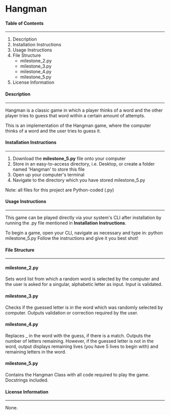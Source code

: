 # Hangman

#### Table of Contents
---
1. Description
1. Installation Instructions
1. Usage Instructions
1. File Structure
   - milestone_2.py
   - milestone_3.py
   - milestone_4.py
   - milestone_5.py
1. License Information
   
#### Description
---
Hangman is a classic game in which a player thinks of a word and the other player tries to guess that word within a certain amount of attempts. 



This is an implementation of the Hangman game, where the computer thinks of a word and the user tries to guess it. 



#### Installation Instructions
---
1. Download the **milestone_5.py** file onto your computer
1. Store in an easy-to-access directory, i.e. Desktop, or create a folder named 'Hangman' to store this file
1. Open up your computer's terminal
1. Navigate to the directory which you have stored milestone_5.py



Note: all files for this project are Python-coded (.py) 



#### Usage Instructions
---
This game can be played directly via your system's CLI after installation by running the .py file mentioned in **Installation Instructions**.



To begin a game, open your CLI, navigate as necessary and type in: python milestone_5.py
Follow the instructions and give it you best shot!



#### File Structure
---
#### milestone_2.py 
Sets word list from which a random word is selected by the computer and the user is asked for a singular, alphabetic letter as input. Input is validated.

#### milestone_3.py
Checks if the guessed letter is in the word which was randomly selected by computer. Outputs validation or correction required by the user.

#### milestone_4.py
Replaces _ in the word with the guess, if there is a match. Outputs the number of letters remaining. However, if the guessed letter is not in the word, output displays remaining lives (you have 5 lives to begin with) and remaining letters in the word. 

#### milestone_5.py
Contains the Hangman Class with all code required to play the game. Docstrings included.


#### License Information
---
None. 


